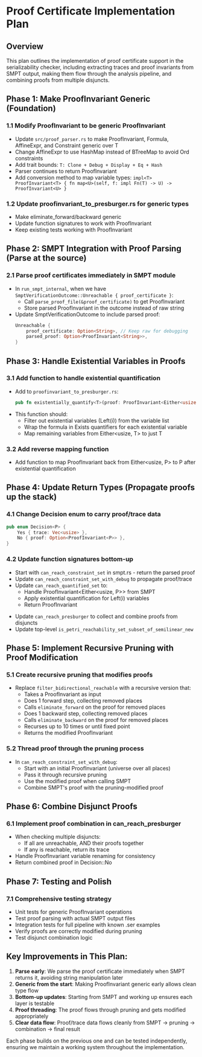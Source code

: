 # Proof Certificate Implementation Plan

## Overview
This plan outlines the implementation of proof certificate support in the serializability checker, including extracting traces and proof invariants from SMPT output, making them flow through the analysis pipeline, and combining proofs from multiple disjuncts.

## Phase 1: Make ProofInvariant Generic (Foundation)

### 1.1 Modify ProofInvariant to be generic ProofInvariant<T>
- Update `src/proof_parser.rs` to make ProofInvariant, Formula, AffineExpr, and Constraint generic over T
- Change AffineExpr to use HashMap instead of BTreeMap to avoid Ord constraints
- Add trait bounds: `T: Clone + Debug + Display + Eq + Hash`
- Parser continues to return ProofInvariant<String>
- Add conversion method to map variable types: `impl<T> ProofInvariant<T> { fn map<U>(self, f: impl Fn(T) -> U) -> ProofInvariant<U> }`

### 1.2 Update proofinvariant_to_presburger.rs for generic types
- Make eliminate_forward/backward generic
- Update function signatures to work with ProofInvariant<T>
- Keep existing tests working with ProofInvariant<String>

## Phase 2: SMPT Integration with Proof Parsing (Parse at the source)

### 2.1 Parse proof certificates immediately in SMPT module
- In `run_smpt_internal`, when we have `SmptVerificationOutcome::Unreachable { proof_certificate }`:
  - Call `parse_proof_file(&proof_certificate)` to get ProofInvariant<String>
  - Store parsed ProofInvariant in the outcome instead of raw string
- Update SmptVerificationOutcome to include parsed proof:
  ```rust
  Unreachable {
      proof_certificate: Option<String>, // Keep raw for debugging
      parsed_proof: Option<ProofInvariant<String>>,
  }
  ```

## Phase 3: Handle Existential Variables in Proofs

### 3.1 Add function to handle existential quantification
- Add to `proofinvariant_to_presburger.rs`:
  ```rust
  pub fn existentially_quantify<T>(proof: ProofInvariant<Either<usize, T>>, existential_vars: &[usize]) -> ProofInvariant<T>
  ```
- This function should:
  - Filter out existential variables (Left(i)) from the variable list
  - Wrap the formula in Exists quantifiers for each existential variable
  - Map remaining variables from Either<usize, T> to just T

### 3.2 Add reverse mapping function
- Add function to map ProofInvariant back from Either<usize, P> to P after existential quantification

## Phase 4: Update Return Types (Propagate proofs up the stack)

### 4.1 Change Decision enum to carry proof/trace data
```rust
pub enum Decision<P> {
    Yes { trace: Vec<usize> },
    No { proof: Option<ProofInvariant<P>> },
}
```

### 4.2 Update function signatures bottom-up
- Start with `can_reach_constraint_set` in smpt.rs - return the parsed proof
- Update `can_reach_constraint_set_with_debug` to propagate proof/trace
- Update `can_reach_quantified_set` to:
  - Handle ProofInvariant<Either<usize, P>> from SMPT
  - Apply existential quantification for Left(i) variables
  - Return ProofInvariant<P>
- Update `can_reach_presburger` to collect and combine proofs from disjuncts
- Update top-level `is_petri_reachability_set_subset_of_semilinear_new`

## Phase 5: Implement Recursive Pruning with Proof Modification

### 5.1 Create recursive pruning that modifies proofs
- Replace `filter_bidirectional_reachable` with a recursive version that:
  - Takes a ProofInvariant as input
  - Does 1 forward step, collecting removed places
  - Calls `eliminate_forward` on the proof for removed places
  - Does 1 backward step, collecting removed places  
  - Calls `eliminate_backward` on the proof for removed places
  - Recurses up to 10 times or until fixed point
  - Returns the modified ProofInvariant

### 5.2 Thread proof through the pruning process
- In `can_reach_constraint_set_with_debug`:
  - Start with an initial ProofInvariant (universe over all places)
  - Pass it through recursive pruning
  - Use the modified proof when calling SMPT
  - Combine SMPT's proof with the pruning-modified proof

## Phase 6: Combine Disjunct Proofs

### 6.1 Implement proof combination in can_reach_presburger
- When checking multiple disjuncts:
  - If all are unreachable, AND their proofs together
  - If any is reachable, return its trace
- Handle ProofInvariant variable renaming for consistency
- Return combined proof in Decision::No

## Phase 7: Testing and Polish

### 7.1 Comprehensive testing strategy
- Unit tests for generic ProofInvariant operations
- Test proof parsing with actual SMPT output files
- Integration tests for full pipeline with known .ser examples
- Verify proofs are correctly modified during pruning
- Test disjunct combination logic

## Key Improvements in This Plan:
1. **Parse early**: We parse the proof certificate immediately when SMPT returns it, avoiding string manipulation later
2. **Generic from the start**: Making ProofInvariant generic early allows clean type flow
3. **Bottom-up updates**: Starting from SMPT and working up ensures each layer is testable
4. **Proof threading**: The proof flows through pruning and gets modified appropriately
5. **Clear data flow**: Proof/trace data flows cleanly from SMPT → pruning → combination → final result

Each phase builds on the previous one and can be tested independently, ensuring we maintain a working system throughout the implementation.